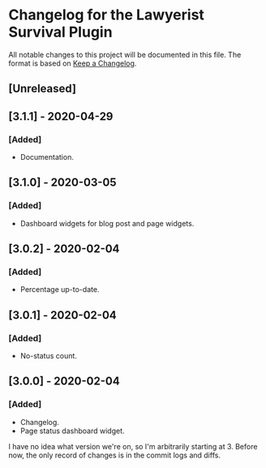 # Changelog for the Lawyerist Survival Plugin

All notable changes to this project will be documented in this file. The format is based on [Keep a Changelog](https://keepachangelog.com/en/1.0.0/).

## [Unreleased]


## [3.1.1] - 2020-04-29

### [Added]
- Documentation.

## [3.1.0] - 2020-03-05

### [Added]
- Dashboard widgets for blog post and page widgets.

## [3.0.2] - 2020-02-04

### [Added]
- Percentage up-to-date.

## [3.0.1] - 2020-02-04

### [Added]
- No-status count.

## [3.0.0] - 2020-02-04

### [Added]
- Changelog.
- Page status dashboard widget.

I have no idea what version we're on, so I'm arbitrarily starting at 3. Before now, the only record of changes is in the commit logs and diffs.
